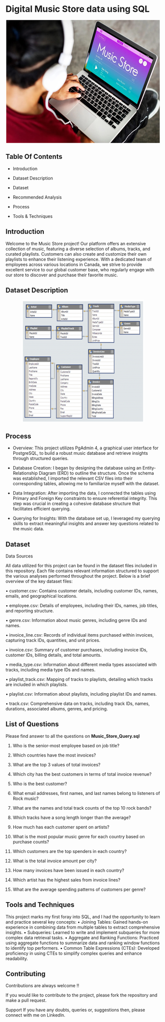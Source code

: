 # Digital Music Store data using SQL
<p align="center">
<img src="https://github.com/SinaKeyhani/Digital-Music-Store-data-using-SQL/blob/master/online-music-store.jpeg" alt="Project Image" width="500" height="400"/>
</p>


## Table Of Contents
* Introduction

* Dataset Description

* Dataset 

* Recommended Analysis

* Process 

* Tools & Techniques


## Introduction
Welcome to the Music Store project! Our platform offers an extensive collection of music, featuring a diverse selection of albums, tracks, and curated playlists. Customers can also create and customize their own playlists to enhance their listening experience. With a dedicated team of employees across various locations in Canada, we strive to provide excellent service to our global customer base, who regularly engage with our store to discover and purchase their favorite music.

## Dataset Description
<p align="center">
<img src="https://github.com/SinaKeyhani/Digital-Music-Store-data-using-SQL/blob/master/Entity%20Relationship%20Diagram.png" alt="Project Image" width="400" height="400"/>
</p>

## Process 

* Overview: This project utilizes PgAdmin 4, a graphical user interface for PostgreSQL, to build a robust music database and retrieve insights through structured queries.

* Database Creation:
I began by designing the database using an Entity-Relationship Diagram (ERD) to outline the structure. Once the schema was established, I imported the relevant CSV files into their corresponding tables, allowing me to familiarize myself with the dataset.

* Data Integration:
After importing the data, I connected the tables using Primary and Foreign Key constraints to ensure referential integrity. This step was crucial in creating a cohesive database structure that facilitates efficient querying.

* Querying for Insights:
With the database set up, I leveraged my querying skills to extract meaningful insights and answer key questions related to the music data.

## Dataset 
Data Sources

All data utilized for this project can be found in the dataset files included in this repository. Each file contains relevant information structured to support the various analyses performed throughout the project. Below is a brief overview of the key dataset files:

• customer.csv: Contains customer details, including customer IDs, names, emails, and geographical locations.

• employee.csv: Details of employees, including their IDs, names, job titles, and reporting structure.

• genre.csv: Information about music genres, including genre IDs and names.

• invoice_line.csv: Records of individual items purchased within invoices, capturing track IDs, quantities, and unit prices.

• invoice.csv: Summary of customer purchases, including invoice IDs, customer IDs, billing details, and total amounts.

• media_type.csv: Information about different media types associated with tracks, including media type IDs and names.

• playlist_track.csv: Mapping of tracks to playlists, detailing which tracks are included in which playlists.

• playlist.csv: Information about playlists, including playlist IDs and names.

• track.csv: Comprehensive data on tracks, including track IDs, names, durations, associated albums, genres, and pricing.

## List of Questions

Please find answer to all the questions on **Music_Store_Query.sql** 

1. Who is the senior-most employee based on job title?
   
2. Which countries have the most invoices?
 
3. What are the top 3 values of total invoices?
 
4. Which city has the best customers in terms of total invoice revenue?

5. Who is the best customer?

6. What email addresses, first names, and last names belong to listeners of Rock music?

7. What are the names and total track counts of the top 10 rock bands?
 
8. Which tracks have a song length longer than the average?

9. How much has each customer spent on artists?

10. What is the most popular music genre for each country based on purchase counts?
 
11. Which customers are the top spenders in each country?
 
12. What is the total invoice amount per city?
 
13. How many invoices have been issued in each country?

14. Which artist has the highest sales from invoice lines?

15. What are the average spending patterns of customers per genre?

## Tools and Techniques

This project marks my first foray into SQL, and I had the opportunity to learn and practice several key concepts:
• Joining Tables: Gained hands-on experience in combining data from multiple tables to extract comprehensive insights.
• Subqueries: Learned to write and implement subqueries for more complex data retrieval tasks.
• Aggregate and Ranking Functions: Practiced using aggregate functions to summarize data and ranking window functions to identify top performers.
• Common Table Expressions (CTEs): Developed proficiency in using CTEs to simplify complex queries and enhance readability.

## Contributing
Contributions are always welcome !!

If you would like to contribute to the project, please fork the repository and make a pull request.

Support If you have any doubts, queries or, suggestions then, please connect with me on LinkedIn.



